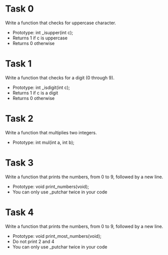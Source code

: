 # Task 0
Write a function that checks for uppercase character.

* Prototype: int _isupper(int c);
* Returns 1 if c is uppercase
* Returns 0 otherwise

# Task 1
Write a function that checks for a digit (0 through 9).

* Prototype: int _isdigit(int c);
* Returns 1 if c is a digit
* Returns 0 otherwise

# Task 2
Write a function that multiplies two integers.

* Prototype: int mul(int a, int b);

# Task 3
Write a function that prints the numbers, from 0 to 9, followed by a new line.

* Prototype: void print_numbers(void);
* You can only use _putchar twice in your code

# Task 4
Write a function that prints the numbers, from 0 to 9, followed by a new line.

* Prototype: void print_most_numbers(void);
* Do not print 2 and 4
* You can only use _putchar twice in your code
